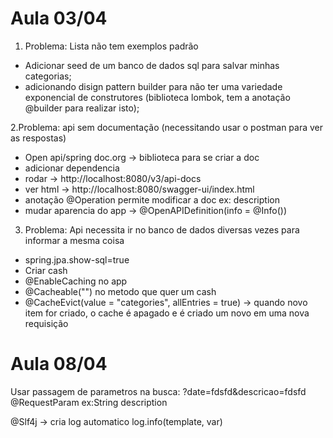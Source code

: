 # Aula 03/04 

1. Problema: Lista não tem exemplos padrão
- Adicionar seed de um banco de dados sql para salvar minhas categorias;
- adicionando disign pattern builder para não ter uma variedade exponencial de construtores (biblioteca lombok, tem a anotação @builder para realizar isto);

2.Problema: api sem documentação (necessitando usar o postman para ver as respostas)
- Open api/spring doc.org -> biblioteca para se criar a doc
- adicionar dependencia 
- rodar -> http://localhost:8080/v3/api-docs
- ver html -> http://localhost:8080/swagger-ui/index.html
- anotação  @Operation permite modificar a doc ex: description
- mudar aparencia do app -> @OpenAPIDefinition(info = @Info())
  
3. Problema: Api necessita ir no banco de dados diversas vezes para informar a mesma coisa
- spring.jpa.show-sql=true
- Criar cash
- @EnableCaching no app
- @Cacheable("") no metodo que quer um cash
- @CacheEvict(value = "categories", allEntries = true) -> quando novo item for criado, o cache é apagado e é criado um novo em uma nova requisição

# Aula 08/04
Usar passagem de parametros na busca: ?date=fdsfd&descricao=fdsfd
@RequestParam ex:String description 

@Slf4j -> cria log automatico
log.info(template, var)
